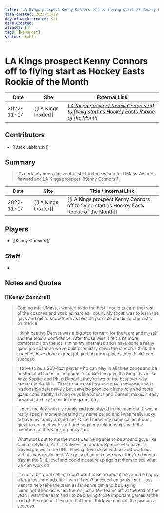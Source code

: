 ```yaml
---
title: "LA Kings prospect Kenny Connors off to flying start as Hockey Easts Rookie of the Month"
date-created: 2022-11-19
day-of-week-created: Sat
date-updated: 
aliases: []
tags: [NewsPost]
status: stable
---
```


# LA Kings prospect Kenny Connors off to flying start as Hockey Easts Rookie of the Month

| Date       | Site                 | External Link                                                                                                                                                                                                               |
| ---------- | -------------------- | --------------------------------------------------------------------------------------------------------------------------------------------------------------------------------------------------------------------------- |
| 2022-11-17 | [[LA Kings Insider]] | [*LA Kings prospect Kenny Connors off to flying start as Hockey Easts Rookie of the Month*](https://lakingsinsider.com/2022/11/17/la-kings-prospect-kenny-connors-off-to-flying-start-as-hockey-easts-rookie-of-the-month/) |

## Contributors
- [[Jack Jablonski]]

## Summary
> It’s certainly been an eventful start to the season for UMass-Amherst forward and LA Kings prospect [[Kenny Connors]].

| Date       | Site                 | Title / Internal Link                                                                       |
| ---------- | -------------------- | ------------------------------------------------------------------------------------------- |
| 2022-11-17 | [[LA Kings Insider]] | [[LA Kings prospect Kenny Connors off to flying start as Hockey Easts Rookie of the Month]] |

## Players
- [[Kenny Connors]]

## Staff
- 

## Notes and Quotes
### [[Kenny Connors]]
> Coming into UMass, I wanted to do the best I could to earn the trust of the coaches and work as hard as I could. My focus was to learn the guys and get to know them as best as possible and build chemistry on the ice.

> I think beating Denver was a big step forward for the team and myself and the team’s confidence. After those wins, I felt a lot more comfortable on the ice. I think my linemates and I have done a really good job so far as we’ve built chemistry down the stretch. I think the coaches have done a great job putting me in places they think I can succeed.

> I strive to be a 200-foot player who can play in all three zones and be trusted at all times in the game. A lot like the guys the Kings have like Anze Kopitar and Philip Danault, they’re two of the best two-way centers in the NHL. That is the game I try and play. someone who is responsible defensively but can also produce offensively and score goals consistently. Having guys like Kopitar and Danault makes it easy to watch and try to model my game after.

> I spent the day with my family and just stayed in the moment. It was a really special moment hearing my name called and I was really lucky to have my family around me. Once I heard my name called it was great to connect with staff and begin my relationships with the members of the Kings organization.

> What stuck out to me the most was being able to be around guys like Quinton Byfield, Arthur Kaliyev and Jordan Spence who have all played games in the NHL. Having them skate with us and work out with us was really cool. We got a chance to see what they’re doing to play at the NHL level and could measure up against them to see what we can work on.

> I’m not a big goal setter, I don’t want to set expectations and be happy after a loss or mad after I win if I don’t succeed on goals I set. I just want to help take the team as far as we can and be playing meaningful hockey when there’s just a few teams left at the end of the year. I want the team and I to be playing those important games at the end of the season. If we do that then I think we can call the season a success.

